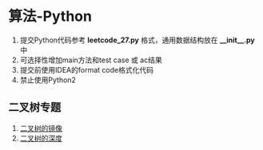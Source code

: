 # 算法-Python

1. 提交Python代码参考 **leetcode_27.py** 格式，通用数据结构放在 **\_\_init\_\_.py** 中
2. 可选择性增加main方法和test case 或 ac结果
3. 提交前使用IDEA的format code格式化代码
4. 禁止使用Python2

## 二叉树专题

1. [二叉树的镜像](./solution/tree/leetcode_27_.py)
1. [二叉树的深度](./solution/tree/leetcode_55_.py)
